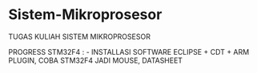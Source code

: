 # Sistem-Mikroprosesor
TUGAS KULIAH SISTEM MIKROPROSESOR

PROGRESS STM32F4 : - INSTALLASI SOFTWARE ECLIPSE + CDT + ARM PLUGIN, COBA STM32F4 JADI MOUSE, DATASHEET
